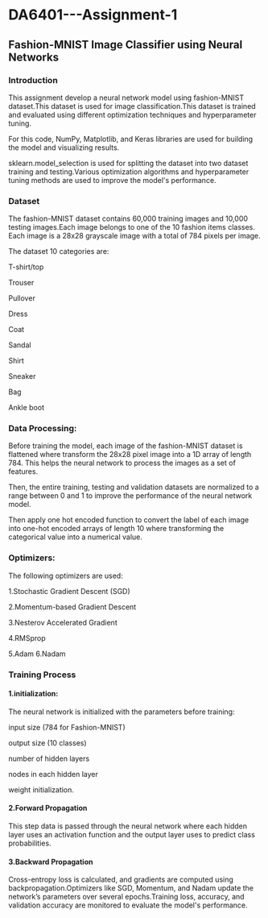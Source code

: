 # DA6401---Assignment-1

## Fashion-MNIST Image Classifier using Neural Networks

### Introduction
This assignment develop a neural network model using fashion-MNIST dataset.This dataset is used for image classification.This dataset is trained and evaluated using different optimization techniques and hyperparameter tuning.

For this code, NumPy, Matplotlib, and Keras libraries are used for building the model and visualizing results. 

sklearn.model_selection is used for splitting the dataset into  two dataset training and testing.Various optimization algorithms and hyperparameter tuning methods are used to improve the model's performance.

### Dataset
The fashion-MNIST dataset contains 60,000 training images and 10,000 testing images.Each image belongs to one of the 10 fashion items classes. Each image is a 28x28 grayscale image with a total of 784 pixels per image.

The dataset 10 categories are:

T-shirt/top

Trouser

Pullover

Dress

Coat

Sandal

Shirt

Sneaker

Bag

Ankle boot

### Data Processing:
Before training the model, each image of the fashion-MNIST dataset is flattened where transform the 28x28 pixel image into a 1D array of length 784. This helps the neural network to process the images as a set of features.

Then, the entire training, testing and validation datasets are normalized to a range between 0 and 1 to improve the performance of the neural network model.

Then  apply one hot encoded function to convert the label of each image into one-hot encoded arrays of length 10 where transforming the categorical value into a numerical value.

### Optimizers:
The following optimizers are used:

1.Stochastic Gradient Descent (SGD)

2.Momentum-based Gradient Descent

3.Nesterov Accelerated Gradient

4.RMSprop

5.Adam
6.Nadam

### Training Process
#### 1.initialization:
The neural network is initialized with the parameters before training: 

input size (784 for Fashion-MNIST)

output size (10 classes)

number of hidden layers

nodes in each hidden layer

weight initialization.

#### 2.Forward Propagation
This step data is passed through the neural network where each hidden layer uses an activation function  and the output layer uses to predict class probabilities.

#### 3.Backward Propagation
Cross-entropy loss is calculated, and gradients are computed using backpropagation.Optimizers like SGD, Momentum, and Nadam update the network’s parameters over several epochs.Training loss, accuracy, and validation accuracy are monitored to evaluate the model's performance.





